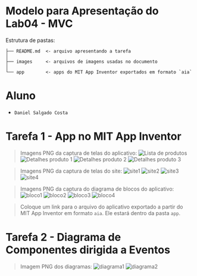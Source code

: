 # Modelo para Apresentação do Lab04 - MVC

Estrutura de pastas:

~~~
├── README.md  <- arquivo apresentando a tarefa
│
├── images     <- arquivos de imagens usadas no documento
│
└── app        <- apps do MIT App Inventor exportados em formato `aia`
~~~

# Aluno
* `Daniel Salgado Costa`

# Tarefa 1 - App no MIT App Inventor

> Imagens PNG da captura de telas do aplicativo:
> ![Lista de produtos](images/lista_produtos.png)
> ![Detalhes produto 1](images/produto1_mouse.png)
> ![Detalhes produto 2](images/produto2_teclado.png)
> ![Detalhes produto 3](images/produto3_caneta.png)

> Imagens PNG da captura de telas do site:
> ![site1](images/appinventor1.png)
> ![site2](images/appinventor2.png)
> ![site3](images/appinventor3.png)
> ![site4](images/appinventor4.png)

> Imagens PNG da captura do diagrama de blocos do aplicativo:
> ![bloco1](images/block1.png)
> ![bloco2](images/block2.png)
> ![bloco3](images/block3.png)
> ![bloco4](images/block4.png)

> Coloque um link para o arquivo do aplicativo exportado a partir do MIT App Inventor em formato `aia`. Ele estará dentro da pasta `app`.

# Tarefa 2 - Diagrama de Componentes dirigida a Eventos

> Imagem PNG dos diagramas:
> ![diagrama1](images/diagrama1.png)
> ![diagrama2](images/diagrama2.png)

